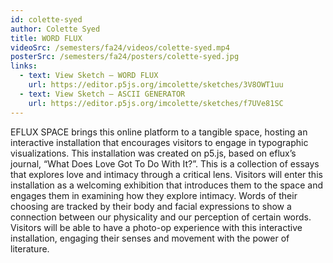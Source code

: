 ```yaml
---
id: colette-syed
author: Colette Syed
title: WORD FLUX
videoSrc: /semesters/fa24/videos/colette-syed.mp4
posterSrc: /semesters/fa24/posters/colette-syed.jpg
links:
  - text: View Sketch — WORD FLUX
    url: https://editor.p5js.org/imcolette/sketches/3V8OWT1uu
  - text: View Sketch — ASCII GENERATOR
    url: https://editor.p5js.org/imcolette/sketches/f7UVe81SC
---
```


EFLUX SPACE brings this online platform to a tangible space, hosting an interactive installation that encourages visitors to engage in typographic visualizations. This installation was created on p5.js, based on eflux’s journal, “What Does Love Got To Do With It?”. This is a collection of essays that explores love and intimacy through a critical lens. Visitors will enter this installation as a welcoming exhibition that introduces them to the space and engages them in examining how they explore intimacy. Words of their choosing are tracked by their body and facial expressions to show a connection between our physicality and our perception of certain words. Visitors will be able to have a photo-op experience with this interactive installation, engaging their senses and movement with the power of literature.